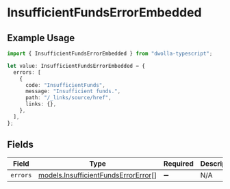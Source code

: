 # InsufficientFundsErrorEmbedded

## Example Usage

```typescript
import { InsufficientFundsErrorEmbedded } from "dwolla-typescript";

let value: InsufficientFundsErrorEmbedded = {
  errors: [
    {
      code: "InsufficientFunds",
      message: "Insufficient funds.",
      path: "/_links/source/href",
      links: {},
    },
  ],
};
```

## Fields

| Field                                                                            | Type                                                                             | Required                                                                         | Description                                                                      |
| -------------------------------------------------------------------------------- | -------------------------------------------------------------------------------- | -------------------------------------------------------------------------------- | -------------------------------------------------------------------------------- |
| `errors`                                                                         | [models.InsufficientFundsErrorError](../models/insufficientfundserrorerror.md)[] | :heavy_minus_sign:                                                               | N/A                                                                              |